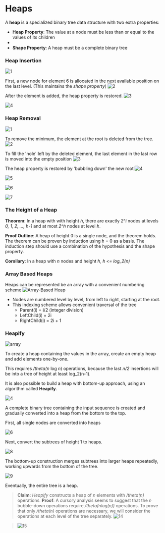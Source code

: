 # Heaps

A **heap** is a specialized binary tree data structure with two extra properties:

 - **Heap Property**: The value at a node must be less than or equal to the values of its children
 -
 - **Shape Property**: A heap must be a complete binary tree

### Heap Insertion
![1](http://i.imgur.com/pZcdIMF.png)

First, a new node for element 6 is allocated in the next available position on the last level. (This maintains the *shape property*)
![2](http://i.imgur.com/VAeZVCJ.png)

After the element is added, the heap property is restored.
![3](http://i.imgur.com/i92sd3h.png)

![4](http://i.imgur.com/1I8sbaC.png)

### Heap Removal
![1](http://i.imgur.com/nSmGqNy.png)

To remove the minimum, the element at the root is deleted from the tree.
![2](http://i.imgur.com/xB5AGJN.png)

To fill the 'hole' left by the deleted element, the last element in the last row is moved into the empty position
![3](http://i.imgur.com/wyr6kg6.png)

The heap property is restored by 'bubbling down' the new root
![4](http://i.imgur.com/25rblo3.png)

![5](http://i.imgur.com/1VH1B1A.png)

![6](http://i.imgur.com/25THezK.png)

![7](http://i.imgur.com/nKuCVKv.png)

### The Height of a Heap

**Theorem**: In a heap with with height *h*, there are exactly *2^i* nodes at levels *0, 1, 2, ..., h-1* and at most *2^h* nodes at level *h*.

**Proof Outline**:
A heap of height 0 is a single node, and the theorem holds. The theorem can be proven by induction using h = 0 as a basis. The induction step should use a combination of the hypothesis and the shape property.

**Corollary**: In a heap with *n* nodes and height *h*, *h <= log_2(n)*

### Array Based Heaps
Heaps can be represented be an array with a convenient numbering scheme
![Array-Based Heap](http://i.imgur.com/RBptAPQ.png)

 - Nodes are numbered level by level, from left to right, starting at the root.
 - This indexing scheme allows convenient traversal of the tree
    - Parent(i) = i/2 (integer division)
    - LeftChild(i) = 2i
    - RightChild(i) = 2i + 1


 ### Heapify
 ![array](http://i.imgur.com/la4dBr3.png)

 To create a heap containing the values in the array, create an empty heap and add elements one-by-one.

 This requires */theta(n* log *n*) operations, because the last *n/2* insertions will be into a tree of height at least log_2(n-1).

 It is also possible to build a heap with bottom-up approach, using an algorithm called **Heapify**.

 ![4](http://i.imgur.com/ReUxzaY.png)

 A complete binary tree containing the input sequence is created and gradually converted into a heap from the bottom to the top.

 First, all single nodes are converted into heaps

 ![6](http://i.imgur.com/5YTYrbL.png)

 Next, convert the subtrees of height 1 to heaps.

 ![8](http://i.imgur.com/cOiPuML.png)

 The bottom-up construction merges subtrees into larger heaps repeatedly, working upwards from the bottom of the tree.

 ![9](http://i.imgur.com/JS58edm.png)

 Eventually, the entire tree is a heap.

 > **Claim**: *Heapify* constructs a heap of *n* elements with */theta(n)* operations.
 > **Proof**: A cursory analysis seems to suggest that the *n* bubble-down operations require */theta(nlog(n))* operations. To prove that only */theta(n)* operations are necessary, we will consider the operations at each level of the tree separately.
 > ![14](http://i.imgur.com/JS58edm.png)

 > ![15](http://i.imgur.com/aiz3w6z.png)
